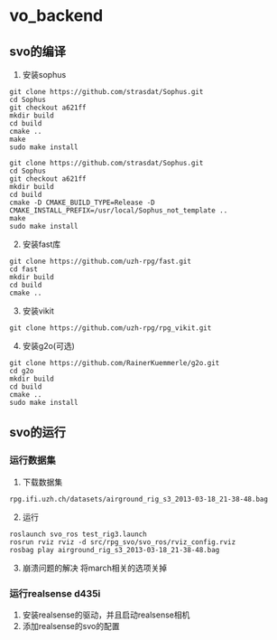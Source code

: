 # vo_backend

## svo的编译
1. 安装sophus
```
git clone https://github.com/strasdat/Sophus.git
cd Sophus
git checkout a621ff
mkdir build
cd build
cmake ..
make
sudo make install

git clone https://github.com/strasdat/Sophus.git
cd Sophus
git checkout a621ff
mkdir build
cd build
cmake -D CMAKE_BUILD_TYPE=Release -D CMAKE_INSTALL_PREFIX=/usr/local/Sophus_not_template ..
make
sudo make install 
```
2. 安装fast库
```
git clone https://github.com/uzh-rpg/fast.git
cd fast
mkdir build
cd build
cmake ..
```
3. 安装vikit
```
git clone https://github.com/uzh-rpg/rpg_vikit.git
```
4. 安装g2o(可选)
```
git clone https://github.com/RainerKuemmerle/g2o.git
cd g2o
mkdir build
cd build
cmake ..
sudo make install
```

## svo的运行
### 运行数据集
1. 下载数据集
```
rpg.ifi.uzh.ch/datasets/airground_rig_s3_2013-03-18_21-38-48.bag
```
2. 运行
```
roslaunch svo_ros test_rig3.launch
rosrun rviz rviz -d src/rpg_svo/svo_ros/rviz_config.rviz
rosbag play airground_rig_s3_2013-03-18_21-38-48.bag
```
3. 崩溃问题的解决
将march相关的选项关掉
### 运行realsense d435i
1. 安装realsense的驱动，并且启动realsense相机
2. 添加realsense的svo的配置
